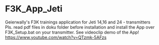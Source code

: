 # F3K_App_Jeti
Geierwally's F3K trainings application for Jeti 14,16 and 24 - transmitters
Pls. read pdf files in doku folder before installation and install the App over F3K_Setup.bat on your transmitter.
See videoclip demo of the App!
https://www.youtube.com/watch?v=QTzmk-5AFzs
